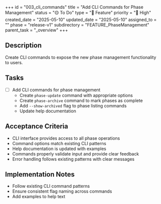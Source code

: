 +++
id = "003_cli_commands"
title = "Add CLI Commands for Phase Management"
status = "🟡 To Do"
type = "🌟 Feature"
priority = "🔼 High"
created_date = "2025-05-10"
updated_date = "2025-05-10"
assigned_to = ""
phase = "release-v1"
subdirectory = "FEATURE_PhaseManagement"
parent_task = "_overview"
+++

## Description

Create CLI commands to expose the new phase management functionality to users.

## Tasks

- [ ] Add CLI commands for phase management
  - Create `phase-update` command with appropriate options
  - Create `phase-archive` command to mark phases as complete
  - Add `--show-archived` flag to phase listing commands
  - Update help documentation

## Acceptance Criteria

- CLI interface provides access to all phase operations
- Command options match existing CLI patterns
- Help documentation is updated with examples
- Commands properly validate input and provide clear feedback
- Error handling follows existing patterns with clear messages

## Implementation Notes

- Follow existing CLI command patterns
- Ensure consistent flag naming across commands
- Add examples to help text